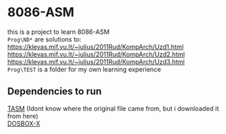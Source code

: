 # 8086-ASM
this is a project to learn 8086-ASM  
`Prog\ND*` are solutions to:  
https://klevas.mif.vu.lt/~julius/2011Rud/KompArch/Uzd1.html  
https://klevas.mif.vu.lt/~julius/2011Rud/KompArch/Uzd2.html  
https://klevas.mif.vu.lt/~julius/2011Rud/KompArch/Uzd3.html  
`Prog\TEST` is a folder for my own learning experience  
## Dependencies to run
[TASM](https://klevas.mif.vu.lt/~linas1/KompArch/Asembleris.tar.gz) (Idont know where the original file came from, but i downloaded it from here)  
[DOSBOX-X](https://dosbox-x.com/)  
